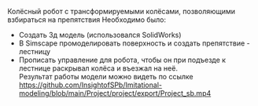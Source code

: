 Колёсный робот с трансформируемыми колёсами, позволяющими взбираться на препятствия
Необходимо было:
+ Создать 3д модель (использовался SolidWorks)
+ В Simscape промоделировать поверхность и создать препятствие - лестницу
+ Прописать управление для робота, чтобы он при подъезде к лестнице раскрывал колёса и въезжал на неё.\
Результат работы модели можно видеть по ссылке
<oembed>https://github.com/InsightofSPb/Imitational-modeling/blob/main/Project/project/export/Project_sb.mp4</oembed>

